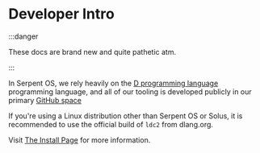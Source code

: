 # Developer Intro

:::danger 

These docs are brand new and quite pathetic atm.

:::

In Serpent OS, we rely heavily on the [D programming language](https://dlang.org) programming language,
and all of our tooling is developed publicly in our primary [GitHub space](https://github.com/serpent-os)

If you're using a Linux distribution other than Serpent OS or Solus, it is recommended to use the official
build of `ldc2` from dlang.org.

Visit [The Install Page](https://dlang.org/install.html) for more information.
